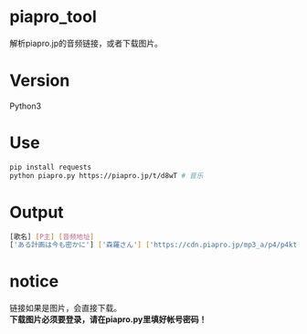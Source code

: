 # piapro_tool
解析piapro.jp的音频链接，或者下载图片。<br>
# Version
Python3
# Use
```sh
pip install requests
python piapro.py https://piapro.jp/t/d8wT # 音乐
```
# Output
```sh
[歌名] [P主] [音频地址]
['ある計画は今も密かに'] ['森羅さん'] ['https://cdn.piapro.jp/mp3_a/p4/p4kt7qabi367tjst_20190312003936_audition.mp3']
```
# notice
链接如果是图片，会直接下载。<br>
**下载图片必须要登录，请在piapro.py里填好帐号密码！**
